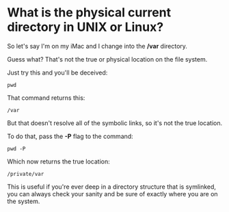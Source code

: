 # What is the physical current directory in UNIX or Linux?

So let's say I'm on my iMac and I change into the **/var** directory.

Guess what?  That's not the true or physical location on the file system.

Just try this and you'll be deceived:

    pwd

That command returns this:

    /var

But that doesn't resolve all of the symbolic links, so it's not the true
location.

To do that, pass the **-P** flag to the command:

    pwd -P

Which now returns the true location:

    /private/var

This is useful if you're ever deep in a directory structure that is symlinked,
you can always check your sanity and be sure of exactly where you are on the
system.

